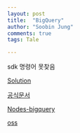 ```yaml
---
layout: post
title:  "BigQuery"
author: "Soobin Jung"
comments: true
tags: Tale

---
```


sdk 명령어 못찾음



[Solution](https://gist.github.com/dwchiang/10849350)

[공식문서](https://cloud.google.com/bigquery/docs/quickstarts/quickstart-command-line)

[Nodes-bigquery](https://github.com/googleapis/nodejs-bigquery/blob/6438df629e9adb707338bd53959c7c10e0ae2936/samples/queryStackOverflow.js) 



[oss](https://www.oss.kr/)

